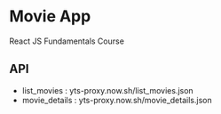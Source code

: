 # Movie App

React JS Fundamentals Course
## API
- list_movies : yts-proxy.now.sh/list_movies.json
- movie_details : yts-proxy.now.sh/movie_details.json
